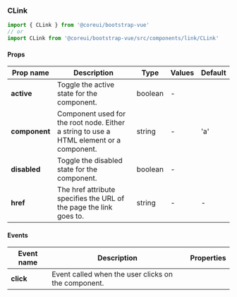 ### CLink

```jsx
import { CLink } from '@coreui/bootstrap-vue'
// or
import CLink from '@coreui/bootstrap-vue/src/components/link/CLink'
```

#### Props

| Prop name     | Description                                                                             | Type    | Values | Default |
| ------------- | --------------------------------------------------------------------------------------- | ------- | ------ | ------- |
| **active**    | Toggle the active state for the component.                                              | boolean | -      |         |
| **component** | Component used for the root node. Either a string to use a HTML element or a component. | string  | -      | 'a'     |
| **disabled**  | Toggle the disabled state for the component.                                            | boolean | -      |         |
| **href**      | The href attribute specifies the URL of the page the link goes to.                      | string  | -      | -       |

#### Events

| Event name | Description                                         | Properties |
| ---------- | --------------------------------------------------- | ---------- |
| **click**  | Event called when the user clicks on the component. |
